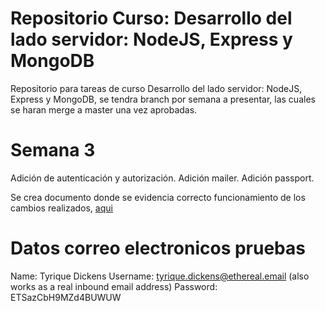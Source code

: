 # Repositorio Curso: Desarrollo del lado servidor: NodeJS, Express y MongoDB

Repositorio para tareas de curso Desarrollo del lado servidor: NodeJS, Express y MongoDB, se tendra branch por semana a presentar, las cuales se haran merge a master una vez aprobadas.

# Semana 3

Adición de autenticación y autorización.
Adición mailer.
Adición passport.

Se crea documento donde se evidencia correcto funcionamiento de los cambios realizados, [aqui](./doc/Semana_3.docx)

# Datos correo electronicos pruebas
Name:	Tyrique Dickens
Username:	tyrique.dickens@ethereal.email (also works as a real inbound email address)
Password:	ETSazCbH9MZd4BUWUW
